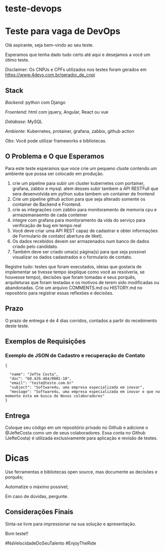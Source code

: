# teste-devops
# Teste para vaga de DevOps 

Olá aspirante, seja bem-vindo ao seu teste.

Esperamos que tenha dado tudo certo até aqui e desejamos a você um ótimo teste.


Disclaimer: Os CNPJs e CPFs utilizados nos testes foram gerados em https://www.4devs.com.br/gerador_de_cnpj

## Stack
*Backend*: python com Django

*Froentend*: html com jquery, Angular, React ou vue

*Database*: MySQL

*Ambiente*: Kubernetes, protainer, grafana, zabbix, github action

*Obs*: Você pode utilizar frameworks e bibliotecas.

## O Problema e O que Esperamos

Para este teste esperamos que voce crie um pequeno cluste contendo um ambiente que possa ser colocado em produção.
1. crie um pipeline para subir um cluster kubernetes com portainer, grafana, zabbix e mysql. alem desses subir tambem a API RESTFull que sera desenvolvida em python suba tambem um container de frontend
2. Crie um pipeline github action para que seja alterado somente os container de Backend e Frontend.
3. crie as integrações com zabbix para monitoramento de memoria cpu e armazemanaemto de cada conteiner
4. integre com grafana para monitoramento da vida do serviço para verificação de bug em tempo real
5. Você deve criar uma API REST capaz de cadastrar e obter informações de Formulario de contato( abertura de tiket).
6. Os dados recebidos devem ser armazenados num banco de dados criado pelo candidato.
7. Também deve ser criado uma(s) página(s) para que seja possível visualizar os dados cadastrados e o formulario de contato.

Registre tudo: testes que foram executados, ideias que gostaria de implementar se tivesse tempo (explique como você as resolveria, se houvesse tempo), decisões que foram tomadas e seus porquês, arquiteturas que foram testadas e os motivos de terem sido modificadas ou abandonadas. Crie um arquivo COMMENTS.md ou HISTORY.md no repositório para registrar essas reflexões e decisões.

## Prazo
O prazo de entrega é de 4 dias corridos, contados a partir do recebimento deste teste.


## Exemplos de Requisições

### Exemplo de JSON de Cadastro e recuperação de Contato
```
{
  
  "name": "Jefte Costa",
  "doc": "60.429.484/0001-10",
  "email": "teste@teste.com.br"
  "subject": "Software4u, uma empresa especializada em inovar",
  "message": "Software4u, uma empresa especializada em inovar e que no momento esta em busca de Novos colaboradores"
}
```


## Entrega
Coloque seu código em um repositório privado no Github e adicione o @JefteCosta como um de seus colaboradores. Essa conta no Github (JefteCosta) é utilizada exclusivamente para aplicação e revisão de testes.

# Dicas

Use ferramentas e bibliotecas open source, mas documente as decisões e porquês;

Automatize o máximo possível;

Em caso de dúvidas, pergunte.

## Considerações Finais
Sinta-se livre para impressionar na sua solução e apresentação.

Bom teste!!

#NaVelocidadeDoSeuTalento #EnjoyTheRide

